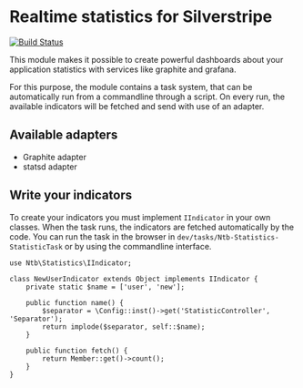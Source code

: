 Realtime statistics for Silverstripe
====================================

[![Build Status](https://travis-ci.org/notthatbad/silverstripe-statistics.svg?branch=master)](https://travis-ci.org/notthatbad/silverstripe-statistics)

This module makes it possible to create powerful dashboards about your application statistics with services like graphite and grafana.

For this purpose, the module contains a task system, that can be automatically run from a commandline through a script. On every run, the
available indicators will be fetched and send with use of an adapter.

## Available adapters

 * Graphite adapter
 * statsd adapter
 
## Write your indicators

To create your indicators you must implement `IIndicator` in your own classes. When the task runs, the indicators are
fetched automatically by the code. You can run the task in the browser in `dev/tasks/Ntb-Statistics-StatisticTask`
or by using the commandline interface.

```
use Ntb\Statistics\IIndicator;

class NewUserIndicator extends Object implements IIndicator {
    private static $name = ['user', 'new'];

    public function name() {
        $separator = \Config::inst()->get('StatisticController', 'Separator');
        return implode($separator, self::$name);
    }

    public function fetch() {
        return Member::get()->count();
    }
}
```